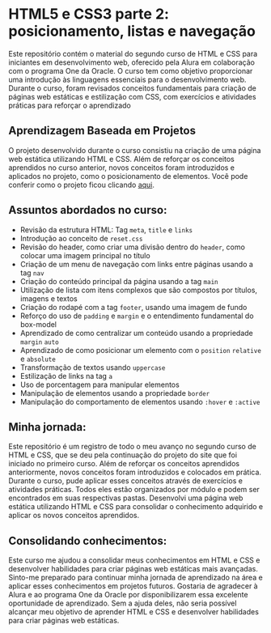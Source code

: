 # HTML5 e CSS3 parte 2: posicionamento, listas e navegação

Este repositório contém o material do segundo curso de HTML e CSS para iniciantes em desenvolvimento web, oferecido pela Alura em colaboração com o programa One da Oracle. O curso tem como objetivo proporcionar uma introdução às linguagens essenciais para o desenvolvimento web. Durante o curso, foram revisados conceitos fundamentais para criação de páginas web estáticas e estilização com CSS, com exercícios e atividades práticas para reforçar o aprendizado

## Aprendizagem Baseada em Projetos 

O projeto desenvolvido durante o curso consistiu na criação de uma página web estática utilizando HTML e CSS. Além de reforçar os conceitos aprendidos no curso anterior, novos conceitos foram introduzidos e aplicados no projeto, como o posicionamento de elementos. Você pode conferir como o projeto ficou clicando [aqui](https://emanoelcampos.github.io/html-css-2/).

## Assuntos abordados no curso:

- Revisão da estrutura HTML: Tag `meta`, `title` e `links`
- Introdução ao conceito de `reset.css`
- Revisão do header, como criar uma divisão dentro do `header`, como colocar uma imagem principal no título
- Criação de um menu de navegação com links entre páginas usando a tag `nav`
- Criação do conteúdo principal da página usando a tag `main`
- Utilização de lista com itens complexos que são compostos por títulos, imagens e textos
- Criação do rodapé com a tag `footer`, usando uma imagem de fundo
- Reforço do uso de `padding` e `margin` e o entendimento fundamental do box-model
- Aprendizado de como centralizar um conteúdo usando a propriedade `margin` `auto`
- Aprendizado de como posicionar um elemento com o `position` `relative` e `absolute`
- Transformação de textos usando `uppercase`
- Estilização de links na tag `a`
- Uso de porcentagem para manipular elementos
- Manipulação de elementos usando a propriedade `border`
- Manipulação do comportamento de elementos usando `:hover` e `:active`

## Minha jornada:

Este repositório é um registro de todo o meu avanço no segundo curso de HTML e CSS, que se deu pela continuação do projeto do site que foi iniciado no primeiro curso. Além de reforçar os conceitos aprendidos anteriormente, novos conceitos foram introduzidos e colocados em prática. Durante o curso, pude aplicar esses conceitos através de exercícios e atividades práticas. Todos eles estão organizados por módulo e podem ser encontrados em suas respectivas pastas. Desenvolvi uma página web estática utilizando HTML e CSS para consolidar o conhecimento adquirido e aplicar os novos conceitos aprendidos.

## Consolidando conhecimentos:

Este curso me ajudou a consolidar meus conhecimentos em HTML e CSS e desenvolver habilidades para criar páginas web estáticas mais avançadas. Sinto-me preparado para continuar minha jornada de aprendizado na área e aplicar esses conhecimentos em projetos futuros. Gostaria de agradecer à Alura e ao programa One da Oracle por disponibilizarem essa excelente oportunidade de aprendizado. Sem a ajuda deles, não seria possível alcançar meu objetivo de aprender HTML e CSS e desenvolver habilidades para criar páginas web estáticas.

